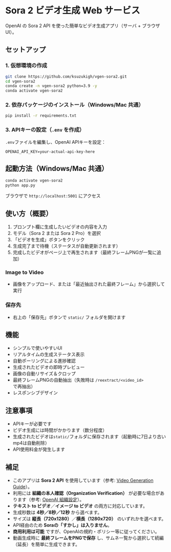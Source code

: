 # Sora 2 ビデオ生成 Web サービス

OpenAI の Sora 2 API を使った簡単なビデオ生成アプリ（サーバ + ブラウザUI）。

## セットアップ

### 1. 仮想環境の作成

```bash
git clone https://github.com/ksuzukigh/vgen-sora2.git
cd vgen-sora2
conda create -n vgen-sora2 python=3.9 -y
conda activate vgen-sora2
```

### 2. 依存パッケージのインストール（Windows/Mac 共通）

```bash
pip install -r requirements.txt
```

### 3. APIキーの設定（`.env` を作成）

`.env`ファイルを編集し、OpenAI APIキーを設定：

```env
OPENAI_API_KEY=your-actual-api-key-here
```

## 起動方法（Windows/Mac 共通）

```bash
conda activate vgen-sora2
python app.py
```

ブラウザで `http://localhost:5001` にアクセス

## 使い方（概要）

1. プロンプト欄に生成したいビデオの内容を入力
2. モデル（Sora 2 または Sora 2 Pro）を選択
3. 「ビデオを生成」ボタンをクリック
4. 生成完了まで待機（ステータスが自動更新されます）
5. 完成したビデオがページ上で再生されます（最終フレームPNGが一覧に追加）

### Image to Video
- 画像をアップロード、または「最近抽出された最終フレーム」から選択して実行

### 保存先
- 右上の「保存先」ボタンで `static/` フォルダを開けます

## 機能

- シンプルで使いやすいUI
- リアルタイムの生成ステータス表示
- 自動ポーリングによる進捗確認
- 生成されたビデオの即時プレビュー
- 画像の自動リサイズ＆クロップ
- 最終フレームPNGの自動抽出（失敗時は `/reextract/<video_id>` で再抽出）
- レスポンシブデザイン

## 注意事項

- APIキーが必要です
- ビデオ生成には時間がかかります（数分程度）
- 生成されたビデオは`static/`フォルダに保存されます（起動時に7日より古いmp4は自動削除）
- API使用料金が発生します

## 補足
- このアプリは **Sora 2 API** を使用しています（参考: [Video Generation Guide](https://platform.openai.com/docs/guides/video-generation?lang=python)）。
- 利用には **組織の本人確認（Organization Verification）** が必要な場合があります（参考: [OpenAI 組織設定](https://platform.openai.com/settings/organization)）。
- **テキスト to ビデオ**／**イメージ to ビデオ** の両方に対応しています。
- 生成秒数は **4秒／8秒／12秒** から選べます。
- サイズは **縦長（720x1280）**／**横長（1280x720）** のいずれかを選べます。
- API経由のため **Soraの「すかし」は入りません**。
- **商用利用は可能** ですが、OpenAIの規約・ポリシー等に従ってください。
- 動画生成時に **最終フレームをPNGで保存** し、サムネ一覧から選択して続編（延長）を簡単に生成できます。

